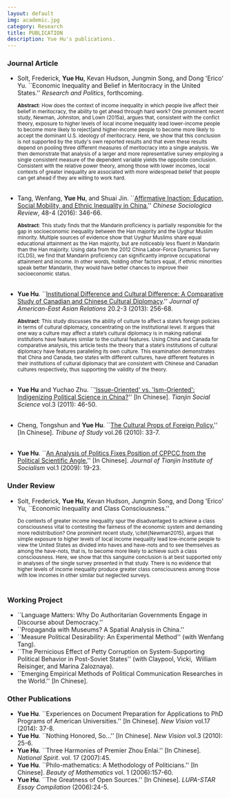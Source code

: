 ```yaml
---
layout: default
img: academic.jpg
category: Research
title: PUBLICATION
description: Yue Hu's publications.
---
```


### Journal Article

* Solt, Frederick, **Yue Hu**, Kevan Hudson, Jungmin Song, and Dong 'Erico' Yu. ``Economic Inequality and Belief in Meritocracy in the United States.'' *Research and Politics*, forthcoming.
    
    <sub>**Abstract**: How does the context of income inequality in which people live affect their belief in meritocracy, the ability to get ahead through hard work? One prominent recent study, Newman, Johnston, and Lown (2015a), argues that, consistent with the confict theory, exposure to higher levels of local income inequality lead lower-income people to become more likely to reject|and higher-income people to become more likely to accept the dominant U.S. ideology of meritocracy. Here, we show that this conclusion is not supported by the study's own reported results and that even these results depend on pooling three different measures of meritocracy into a single analysis. We then demonstrate that analysis of a larger and more representative survey employing a single consistent measure of the dependent variable yields the opposite conclusion. Consistent with the relative power theory, among those with lower incomes, local contexts of greater inequality are associated with more widespread belief that people can get ahead if they are willing to work hard.</sub><br><br>

* Tang, Wenfang, **Yue Hu**, and Shuai Jin. ``[Affirmative Inaction: Education, Social Mobility, and Ethnic Inequality in China.](http://www.tandfonline.com/doi/abs/10.1080/21620555.2016.1202753)'' *Chinese Sociologica Review*, 48-4 (2016): 346-66.

    <sub>**Abstract**: This study finds that the Mandarin proficiency is partially responsible for the gap in socioeconomic inequality between the Han majority and the Uyghur Muslim minority. Multiple sources of evidence show that Uyghur Muslims share equal educational attainment as the Han majority, but are noticeably less fluent in Mandarin than the Han majority. Using data from the 2012 China Labor-Force Dynamics Survey (CLDS), we find that Mandarin proficiency can significantly improve occupational attainment and income. In other words, holding other factors equal, if ethnic minorities speak better Mandarin, they would have better chances to improve their socioeconomic status.</sub><br><br>

* **Yue Hu**. ``[Institutional Difference and Cultural Difference: A Comparative Study of Canadian and Chinese Cultural Diplomacy](http://booksandjournals.brillonline.com/content/journals/10.1163/18765610-02003011).'' *Journal of American-East Asian Relations* 20.2-3 (2013): 256-68.   

    <sub>**Abstract**: This study discusses the ability of culture to affect a state’s foreign policies in terms of cultural diplomacy, concentrating on the institutional level. It argues that one way a culture may affect a state’s cultural diplomacy is in making national institutions have features similar to the cultural features. Using China and Canada for comparative analysis, this article tests the theory that a state’s institutions of cultural diplomacy have features paralleling its own culture. This examination demonstrates that China and Canada, two states with different cultures, have different features in their institutions of cultural diplomacy that are consistent with Chinese and Canadian cultures respectively, thus supporting the validity of the theory.</sub><br><br>

* **Yue Hu** and Yuchao Zhu. ``['Issue-Oriented' vs. 'Ism-Oriented': Indigenizing Political Science in China?](http://www.cnki.net/KCMS/detail/detail.aspx?QueryID=4&CurRec=1&recid=&filename=TJSK201103008&dbname=CJFD1112&dbcode=CJFQ&pr=&urlid=&yx=&v=MTk2MjNZWmJHNEg5RE1ySTlGYklSOGVYMUx1eFlTN0RoMVQzcVRyV00xRnJDVVJMNmZZT1pxRmlubVc3ckFNU2Y=)'' [In Chinese]. *Tianjin Social Science* vol.3 (2011): 46-50.  <br><br>
* Cheng, Tongshun and **Yue Hu**. ``[The Cultural Props of Foreign Policy.](http://www.cnki.com.cn/Article/CJFDTOTAL-XXNT201002009.htm)'' [In Chinese]. *Tribune of Study* vol.26 (2010): 33-7. <br><br>
* **Yue Hu**. ``[An Analysis of Politics Fixes Position of CPPCC from the Political Scientific Angle.](http://www.cnki.com.cn.dincheng.cn/Article/CJFDTOTAL-TJSH200901008.htm)'' [In Chinese]. *Journal of Tianjin Institute of Socialism* vol.1 (2009): 19-23.


### Under Review

* Solt, Frederick, **Yue Hu**, Kevan Hudson, Jungmin Song, and Dong 'Erico' Yu, ``Economic Inequality and Class Consciousness.''

    <sub>Do contexts of greater income inequality spur the disadvantaged to achieve a class consciousness vital to contesting the fairness of the economic system and demanding more redistribution? One prominent recent study, \citet{Newman2015}, argues that simple exposure to higher levels of local income inequality lead low-income people to view the United States as divided into haves and have-nots and to see themselves as among the have-nots, that is, to become more likely to achieve such a class consciousness. Here, we show that this sanguine conclusion is at best supported only in analyses of the single survey presented in that study. There is no evidence that higher levels of income inequality produce greater class consciousness among those with low incomes in other similar but neglected surveys.</sub><br><br>

### Working Project

* ``Language Matters: Why Do Authoritarian Governments Engage in Discourse about Democracy.''
* ``Propaganda with Museums? A Spatial Analysis in China.''
* ``Measure Political Desirability: An Experimental Method'' (with Wenfang Tang).
* ``The Pernicious Effect of Petty Corruption on System-Supporting Political Behavior in Post-Soviet States'' (with Claypool, Vicki,  William Reisinger, and Marina Zaloznaya).
* ``Emerging Empirical Methods of Political Communication Researches in the World.'' [In Chinese].

### Other Publications

* **Yue Hu**. ``Experiences on Document Preparation for Applications to PhD Programs of American Universities.'' [In Chinese]. *New Vision* vol.17 (2014): 37-8.
* **Yue Hu**. ``Nothing Honored, So...'' [In Chinese]. *New Vision* vol.3 (2010): 25-6.
* **Yue Hu**. ``Three Harmonies of Premier Zhou Enlai.'' [In Chinese]. *National Spirit*. vol. 17 (2007):45.
* **Yue Hu**. ``Philo-mathematics: A Methodology of Politicians.'' [In Chinese]. *Beauty of Mathematics* vol. 1 (2006):157-60.
* **Yue Hu**. ``The Greatness of Open Sources.'' [In Chinese]. *LUPA-STAR Essay Compilation* (2006):24-5.
